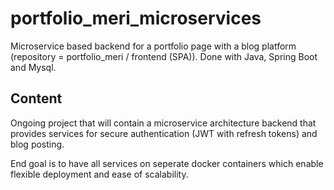 # portfolio_meri_microservices
Microservice based backend for a portfolio page with a blog platform (repository = portfolio_meri / frontend (SPA)). Done with Java, Spring Boot and Mysql.

## Content
Ongoing project that will contain a microservice architecture backend that provides services for secure authentication (JWT with refresh tokens) and blog posting. 

End goal is to have all services on seperate docker containers which enable flexible deployment and ease of scalability.
